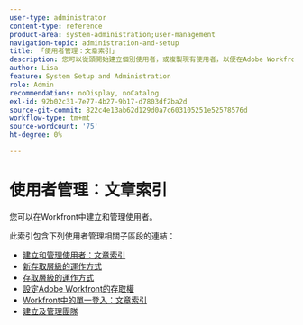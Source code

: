 ```yaml
---
user-type: administrator
content-type: reference
product-area: system-administration;user-management
navigation-topic: administration-and-setup
title: 「使用者管理：文章索引」
description: 您可以從頭開始建立個別使用者，或複製現有使用者，以便在Adobe Workfront中新增使用者。
author: Lisa
feature: System Setup and Administration
role: Admin
recommendations: noDisplay, noCatalog
exl-id: 92b02c31-7e77-4b27-9b17-d7803df2ba2d
source-git-commit: 822c4e13ab62d129d0a7c603105251e52578576d
workflow-type: tm+mt
source-wordcount: '75'
ht-degree: 0%

---
```


# 使用者管理：文章索引

<!-- Audited: 12/2023 -->

您可以在Workfront中建立和管理使用者。

此索引包含下列使用者管理相關子區段的連結：

* [建立和管理使用者：文章索引](../../administration-and-setup/add-users/create-and-manage-users/create-and-manage-users.md)
* [新存取層級的運作方式](/help/quicksilver/administration-and-setup/add-users/how-access-levels-work/access-levels-toc.md)
* [存取層級的運作方式](../../administration-and-setup/add-users/access-levels-and-object-permissions/access-levels.md)
* [設定Adobe Workfront的存取權](../../administration-and-setup/add-users/configure-and-grant-access/configure-access.md)
* [Workfront中的單一登入：文章索引](../../administration-and-setup/add-users/single-sign-on/single-sign-on.md)
* [建立及管理團隊](../../administration-and-setup/add-users/create-and-manage-teams/create-and-manage-teams.md)

